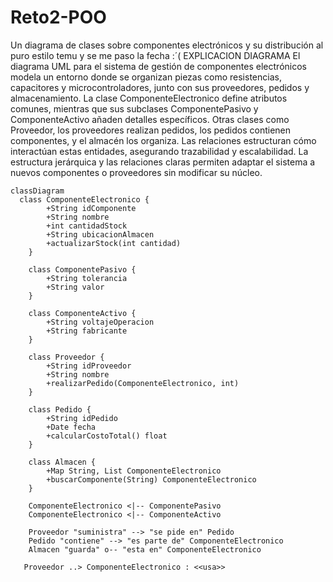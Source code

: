 # Reto2-POO
Un diagrama de clases sobre componentes electrónicos y su distribución al puro estilo temu y se me paso la fecha :´(
EXPLICACION DIAGRAMA
El diagrama UML para el sistema de gestión de componentes electrónicos modela un entorno donde se organizan piezas como resistencias, capacitores y microcontroladores, junto con sus proveedores, pedidos y almacenamiento. La clase ComponenteElectronico define atributos comunes, mientras que sus subclases ComponentePasivo y ComponenteActivo añaden detalles específicos. Otras clases como Proveedor, los proveedores realizan pedidos, los pedidos contienen componentes, y el almacén los organiza. Las relaciones estructuran cómo interactúan estas entidades, asegurando trazabilidad y escalabilidad. La estructura jerárquica y las relaciones claras permiten adaptar el sistema a nuevos componentes o proveedores sin modificar su núcleo.


```mermaid
classDiagram
  class ComponenteElectronico {
        +String idComponente
        +String nombre
        +int cantidadStock
        +String ubicacionAlmacen
        +actualizarStock(int cantidad)
    }

    class ComponentePasivo {
        +String tolerancia
        +String valor
    }

    class ComponenteActivo {
        +String voltajeOperacion
        +String fabricante
    }

    class Proveedor {
        +String idProveedor
        +String nombre
        +realizarPedido(ComponenteElectronico, int)
    }

    class Pedido {
        +String idPedido
        +Date fecha
        +calcularCostoTotal() float
    }

    class Almacen {
        +Map String, List ComponenteElectronico
        +buscarComponente(String) ComponenteElectronico
    }

    ComponenteElectronico <|-- ComponentePasivo
    ComponenteElectronico <|-- ComponenteActivo

    Proveedor "suministra" --> "se pide en" Pedido
    Pedido "contiene" --> "es parte de" ComponenteElectronico
    Almacen "guarda" o-- "esta en" ComponenteElectronico

   Proveedor ..> ComponenteElectronico : <<usa>>
```
